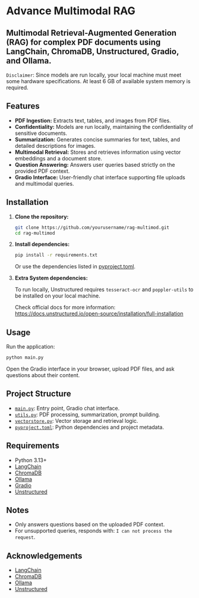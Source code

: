 # Advance Multimodal RAG

Multimodal Retrieval-Augmented Generation (RAG) for complex PDF documents using LangChain, ChromaDB, Unstructured,  Gradio, and Ollama.
------

`Disclaimer`:
Since models are run locally, your local machine must meet some hardware specifications. At least 6 GB of available system memory is required. 

## Features

- **PDF Ingestion:** Extracts text, tables, and images from PDF files. 
- **Confidentiality:** Models are run locally, maintaining the confidentiality of sensitive documents.
- **Summarization:** Generates concise summaries for text, tables, and detailed descriptions for images.
- **Multimodal Retrieval:** Stores and retrieves information using vector embeddings and a document store.
- **Question Answering:** Answers user queries based strictly on the provided PDF context.
- **Gradio Interface:** User-friendly chat interface supporting file uploads and multimodal queries.

## Installation

1. **Clone the repository:**
   ```sh
   git clone https://github.com/yourusername/rag-multimod.git
   cd rag-multimod
   ```

2. **Install dependencies:**
   ```sh
   pip install -r requirements.txt
   ```
   Or use the dependencies listed in [pyproject.toml](pyproject.toml).

3. **Extra System dependencies:**
   
   To run locally, Unstructured requires `tesseract-ocr` and `poppler-utils` to be installed on your local machine.
   
   Check official docs for more information: https://docs.unstructured.io/open-source/installation/full-installation

## Usage

Run the application:

```sh
python main.py
```

Open the Gradio interface in your browser, upload PDF files, and ask questions about their content.

## Project Structure

- [`main.py`](main.py): Entry point, Gradio chat interface.
- [`utils.py`](utils.py): PDF processing, summarization, prompt building.
- [`vectorstore.py`](vectorstore.py): Vector storage and retrieval logic.
- [`pyproject.toml`](pyproject.toml): Python dependencies and project metadata.

## Requirements

- Python 3.13+
- [LangChain](https://github.com/langchain-ai/langchain)
- [ChromaDB](https://github.com/chroma-core/chroma)
- [Ollama](https://github.com/ollama/ollama)
- [Gradio](https://github.com/gradio-app/gradio)
- [Unstructured](https://github.com/Unstructured-IO/unstructured)

## Notes

- Only answers questions based on the uploaded PDF context.
- For unsupported queries, responds with: `I can not process the request`.

## Acknowledgements

- [LangChain](https://github.com/langchain-ai/langchain)
- [ChromaDB](https://github.com/chroma-core/chroma)
- [Ollama](https://github.com/ollama/ollama)
- [Unstructured](https://github.com/Unstructured-IO/unstructured)
